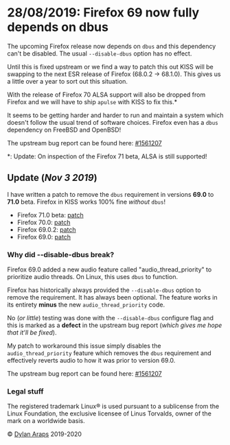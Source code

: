 # 28/08/2019: Firefox 69 now fully depends on dbus

The upcoming Firefox release now depends on `dbus` and this dependency
can't be disabled. The usual `--disable-dbus` option has no effect.

Until this is fixed upstream or we find a way to patch this out KISS
will be swapping to the next ESR release of Firefox (68.0.2 -> 68.1.0).
This gives us a little over a year to sort out this situation.

With the release of Firefox 70 ALSA support will also be dropped from
Firefox and we will have to ship `apulse` with KISS to fix this.\*

It seems to be getting harder and harder to run and maintain a system
which doesn't follow the usual trend of software choices. Firefox even
has a `dbus` dependency on FreeBSD and OpenBSD!

The upstream bug report can be found here:
[#1561207](https://bugzilla.mozilla.org/show_bug.cgi?id=1561207)

\*: Update: On inspection of the Firefox 71 beta, ALSA is still
supported!

## Update (*Nov 3 2019*)

I have written a patch to remove the `dbus` requirement in versions
**69.0** to **71.0** beta. Firefox in KISS works 100% fine
*without* `dbus`!

-   Firefox 71.0 beta:
    [patch](https://github.com/kiss-community/repo/blob/ded0a8fc3e2800a579a2ed7df850e619a113c8eb/testing/firefox/patches/firefox-71-no-dbus.patch)
-   Firefox 70.0:
    [patch](https://github.com/kiss-community/repo/blob/a71e02ef014d044ab3e8c0938003b4183c3e26fc/extra/firefox/patches/firefox-70-no-dbus.patch)
-   Firefox 69.0.2:
    [patch](https://github.com/kiss-community/repo/blob/a7e7f001cd829f9e177fc93959dfcdd0d6749014/extra/firefox/patches/firefox-69.0.2-no-dbus.patch)
-   Firefox 69.0:
    [patch](https://github.com/kiss-community/repo/blob/aa24ba44e318f5fbb85eea5fe14c908b24cab6fb/extra/firefox/patches/firefox-69-no-dbus.patch)

### Why did --disable-dbus break?

Firefox 69.0 added a new audio feature called "audio\_thread\_priority"
to prioritize audio threads. On Linux, this uses `dbus` to function.

Firefox has historically always provided the `--disable-dbus` option to
remove the requirement. It has always been optional. The feature works
in its entirety **minus** the new `audio_thread_priority` code.

No (*or little*) testing was done with the `--disable-dbus` configure
flag and this is marked as a **defect** in the upstream bug report
(*which gives me hope that it'll be fixed*).

My patch to workaround this issue simply disables the
`audio_thread_priority` feature which removes the `dbus` requirement and
effectively reverts audio to how it was prior to version 69.0.

The upstream bug report can be found here:
[#1561207](https://bugzilla.mozilla.org/show_bug.cgi?id=1561207)

### Legal stuff

The registered trademark Linux® is used pursuant to a sublicense from
the Linux Foundation, the exclusive licensee of Linus Torvalds, owner of
the mark on a world­wide basis.

© [Dylan Araps](https://github.com/dylanaraps) 2019-2020
